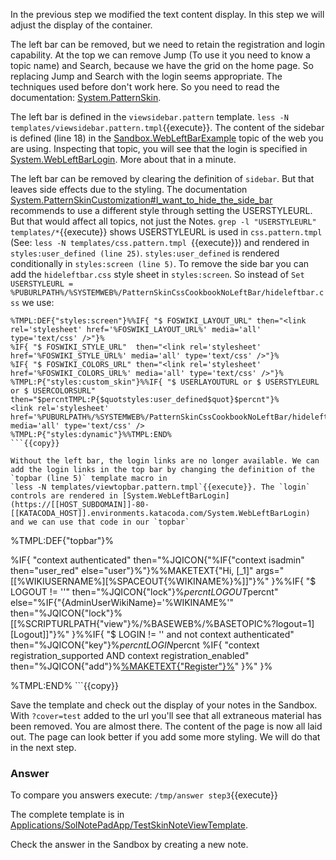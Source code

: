 <!-- Scenario text goes here -->
In the previous step we modified the text content display. In this step we will adjust the display of the container.

The left bar can be removed, but we need to retain the registration and login capability. At the top we can remove Jump (To use it you need to know a topic name) and Search, because we have the grid on the home page. So replacing Jump and Search with the login seems appropriate. The techniques used before don't work here. So you need to read the documentation: [System.PatternSkin](https://[[HOST_SUBDOMAIN]]-80-[[KATACODA_HOST]].environments.katacoda.com/System.PatternSkin). 

The left bar is defined in the `viewsidebar.pattern` template. `less -N templates/viewsidebar.pattern.tmpl`{{execute}}. The content of the sidebar is defined (line 18) in the [Sandbox.WebLeftBarExample](https://[[HOST_SUBDOMAIN]]-80-[[KATACODA_HOST]].environments.katacoda.com/Sandbox.WebLeftBarExample) topic of the web you are using. Inspecting that topic, you will see that the login is specified in [System.WebLeftBarLogin](https://[[HOST_SUBDOMAIN]]-80-[[KATACODA_HOST]].environments.katacoda.com/System.WebLeftBarLogin). More about that in a minute. 

 The left bar can be removed by clearing the definition of `sidebar`. But that leaves side effects due to the styling. The documentation [System.PatternSkinCustomization#I_want_to_hide_the_side_bar](https://[[HOST_SUBDOMAIN]]-80-[[KATACODA_HOST]].environments.katacoda.com/System.PatternSkinCustomization#I_want_to_hide_the_side_bar) recommends to use a different style through setting the USERSTYLEURL. But that would affect all topics, not just the Notes. `grep -l "USERSTYLEURL" templates/*`{{execute}} shows USERSTYLEURL is used in `css.pattern.tmpl` (See: `less -N templates/css.pattern.tmpl
`{{execute}}) and rendered in `styles:user_defined (line 25)`. `styles:user_defined` is rendered conditionally in `styles:screen (line 5)`. To remove the side bar you can add the `hideleftbar.css` style sheet in `styles:screen`.
So instead of `Set USERSTYLEURL = %PUBURLPATH%/%SYSTEMWEB%/PatternSkinCssCookbookNoLeftBar/hideleftbar.css` we use:
```
%TMPL:DEF{"styles:screen"}%%IF{ "$ FOSWIKI_LAYOUT_URL" then="<link rel='stylesheet' href='%FOSWIKI_LAYOUT_URL%' media='all' type='text/css' />"}%
%IF{ "$ FOSWIKI_STYLE_URL"  then="<link rel='stylesheet' href='%FOSWIKI_STYLE_URL%' media='all' type='text/css' />"}%
%IF{ "$ FOSWIKI_COLORS_URL" then="<link rel='stylesheet' href='%FOSWIKI_COLORS_URL%' media='all' type='text/css' />"}%
%TMPL:P{"styles:custom_skin"}%%IF{ "$ USERLAYOUTURL or $ USERSTYLEURL or $ USERCOLORSURL" then="$percntTMPL:P{$quotstyles:user_defined$quot}$percnt"}%
<link rel='stylesheet' href='%PUBURLPATH%/%SYSTEMWEB%/PatternSkinCssCookbookNoLeftBar/hideleftbar.css' media='all' type='text/css' />
%TMPL:P{"styles:dynamic"}%%TMPL:END%
```{{copy}}

Without the left bar, the login links are no longer available. We can add the login links in the top bar by changing the definition of the `topbar (line 5)` template macro in
`less -N templates/viewtopbar.pattern.tmpl`{{execute}}. The `login` controls are rendered in [System.WebLeftBarLogin](https://[[HOST_SUBDOMAIN]]-80-[[KATACODA_HOST]].environments.katacoda.com/System.WebLeftBarLogin) and we can use that code in our `topbar`
```
%TMPL:DEF{"topbar"}%<div class="patternLeftBarPersonal">
%IF{
  "context authenticated" 
  then="%JQICON{"%IF{"context isadmin" then="user_red" else="user"}%"}%%MAKETEXT{"Hi, [_1]" args="<span class='foswikiUserName'>[[%WIKIUSERNAME%][%SPACEOUT{%WIKINAME%}%]]</span>"}%"
}%%IF{
  "$ LOGOUT != ''" 
  then="%JQICON{"lock"}%$percntLOGOUT$percnt"
  else="%IF{"{AdminUserWikiName}='%WIKINAME%'" then="%JQICON{"lock"}%[[%SCRIPTURLPATH{"view"}%/%BASEWEB%/%BASETOPIC%?logout=1][Logout]]"}%"
}%%IF{
  "$ LOGIN != '' and not context authenticated" 
  then="%JQICON{"key"}%$percntLOGIN$percnt %IF{
      "context registration_supported AND context registration_enabled" 
      then="%JQICON{"add"}%[%MAKETEXT{"Register"}%](https://[[HOST_SUBDOMAIN]]-80-[[KATACODA_HOST]].environments.katacoda.com/%SYSTEMWEB%.UserRegistration)"
    }%"
}%
</div>%TMPL:END%
```{{copy}}

Save the template and check out the display of your notes in the Sandbox. With `?cover=test`  added to the url you'll see that all extraneous material has been removed.
You are almost there. The content of the page is now all laid out. The page can look better if you add some more styling. We will do that in the next step.


### Answer
<!-- Solution text (if any) goes here -->
To compare you answers execute: `/tmp/answer step3`{{execute}} 

The complete template is in [Applications/SolNotePadApp/TestSkinNoteViewTemplate](https://[[HOST_SUBDOMAIN]]-80-[[KATACODA_HOST]].environments.katacoda.com/Applications/SolNotePadApp/TestSkinNoteViewTemplate).

Check the answer in the Sandbox by creating a new note.





